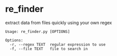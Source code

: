 # re_finder

extract data from files quickly using your own regex

```
Usage: re_finder.py [OPTIONS]

Options:
  -r, --regex TEXT  regular expression to use
  -f, --file TEXT   file to search in
```
